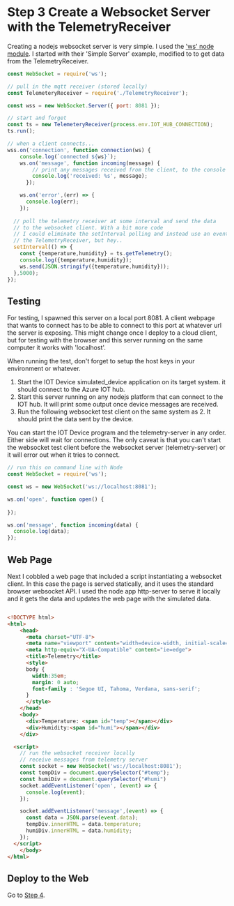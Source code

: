 # Step 3 Create a Websocket Server with the TelemetryReceiver

Creating a nodejs websocket server is very simple. I used the ['ws' node module](https://github.com/websockets/ws). 
I started with their 'Simple Server' example, modified to to get data from the TelemetryReceiver.

```javascript
const WebSocket = require('ws');

// pull in the mqtt receiver (stored locally)
const TelemeteryReceiver = require('./TelemetryReceiver');

const wss = new WebSocket.Server({ port: 8081 });

// start and forget
const ts = new TelemeteryReceiver(process.env.IOT_HUB_CONNECTION);
ts.run();

// when a client connects...
wss.on('connection', function connection(ws) {
    console.log(`connected ${ws}`);
    ws.on('message', function incoming(message) {
        // print any messages received from the client, to the console for debug
        console.log('received: %s', message);
      });

    ws.on('error',(err) => {
      console.log(err);
    });
  
  // poll the telemetry receiver at some interval and send the data
  // to the websocket client. With a bit more code
  // I could eliminate the setInterval polling and instead use an event from 
  // the TelemetryReceiver, but hey..
  setInterval(() => {
    const {temperature,humidity} = ts.getTelemetry();
    console.log({temperature,humidity});
    ws.send(JSON.stringify({temperature,humidity}));
  },5000);
});

```

## Testing
For testing, I spawned this server on a local port 8081. A client webpage that wants to connect
has to be able to connect to this port at whatever url the server is exposing. This might change
once I deploy to a cloud client, but for testing with the browser and this server running on the same
computer it works with 'localhost'.

When running the test, don't forget to setup the host keys in your environment or whatever.
1. Start the IOT Device simulated_device application on its target system. it should connect to the Azure IOT hub. 
2. Start this server running on any nodejs platform that can connect to the IOT hub. It will print some output once device messages are received.
3. Run the following websocket test client on the same system as 2. It should print the data sent by the device.

You can start the IOT Device program and the telemetry-server in any order. Either side will wait for connections. The only caveat is that
you can't start the websocket test client before the websocket server (telemetry-server) or it will error out when it tries to connect.

```javascript
// run this on command line with Node
const WebSocket = require('ws');

const ws = new WebSocket('ws://localhost:8081');

ws.on('open', function open() {
  
});

ws.on('message', function incoming(data) {
  console.log(data);
});

```

## Web Page
Next I cobbled a web page that included a script instantiating a websocket client. In this case the page is served statically,
and it uses the standard browser websocket API. I used the node app http-server to serve it locally and it gets the data
and updates the web page with the simulated data.

```html

<!DOCTYPE html>
<html>
	<head>
      <meta charset="UTF-8">
      <meta name="viewport" content="width=device-width, initial-scale=1.0">
      <meta http-equiv="X-UA-Compatible" content="ie=edge">
      <title>Telemetry</title> 
      <style>
      body {
        width:35em;
        margin: 0 auto;
        font-family : 'Segoe UI, Tahoma, Verdana, sans-serif';
      }
      </style>   
	</head>
	<body>
      <div>Temperature: <span id="temp"></span></div>
      <div>Humidity:<span id="humi"></span></div>
    </div>

  <script>
    // run the websocket receiver locally
    // receive messages from telemetry server
    const socket = new WebSocket('ws://localhost:8081');
    const tempDiv = document.querySelector("#temp");
    const humiDiv = document.querySelector("#humi")
    socket.addEventListener('open', (event) => {
      console.log(event);
    });

    socket.addEventListener('message',(event) => {
      const data = JSON.parse(event.data);
      tempDiv.innerHTML = data.temperature;
      humiDiv.innerHTML = data.humidity;
    });
  </script>  
	</body>
</html>

```

## Deploy to the Web

Go to [Step 4](../step4/README.md).
